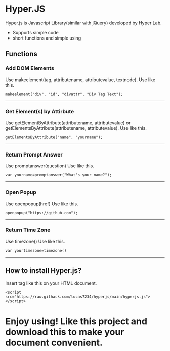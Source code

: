 # Hyper.JS
Hyper.js is Javascript Library(similar with jQuery) developed by Hyper Lab.

* Supports simple code
* short functions and simple using

## Functions
### Add DOM Elements
Use makeelement(tag, attributename, attributevalue, textnode). Use like this.

    makeelement("div", "id", "divattr", "Div Tag Text");
    
----
### Get Element(s) by Attirbute
Use getElementByAttribute(attributename, attributevalue) or getElementsByAttribute(attributename, attributevalue). Use like this.

    getElementsByAttribute("name", "yourname");
    
----
### Return Prompt Answer
Use promptanswer(question) Use like this.

    var yourname=promptanswer("What's your name?");
    
----
### Open Popup
Use openpopup(href) Use like this.

    openpopup("https://github.com");
    
----
### Return Time Zone
Use timezone() Use like this.

    var yourtimezone=timezone()
    
----
## How to install Hyper.js?
Insert tag like this on your HTML document.

    <script src="https://raw.githack.com/lucas7234/hyperjs/main/hyperjs.js"></script>

# Enjoy using! Like this project and download this to make your document convenient.
